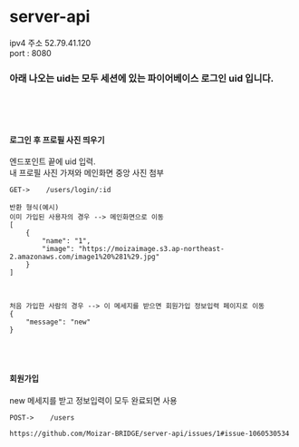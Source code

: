 # server-api

ipv4 주소 52.79.41.120 <br>
port : 8080
### **아래 나오는 uid는 모두 세션에 있는 파이어베이스 로그인 uid 입니다.**
<br><br><br>
#### 로그인 후 프로필 사진 띄우기
엔드포인트 끝에 uid 입력. <br>내 프로필 사진 가져와 메인화면 중앙 사진 첨부
```
GET->    /users/login/:id
```
```
반환 형식(예시)
이미 가입된 사용자의 경우 --> 메인화면으로 이동
[
    {
        "name": "1",
        "image": "https://moizaimage.s3.ap-northeast-2.amazonaws.com/image1%20%281%29.jpg"
    }
]



처음 가입한 사람의 경우 --> 이 메세지를 받으면 회원가입 정보입력 페이지로 이동
{
    "message": "new"
}
```

<br><br>
#### 회원가입 
new 메세지를 받고 정보입력이 모두 완료되면 사용
```
POST->    /users
```
```
https://github.com/Moizar-BRIDGE/server-api/issues/1#issue-1060530534
```
